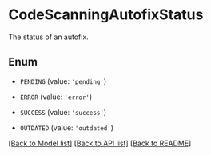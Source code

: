# CodeScanningAutofixStatus

The status of an autofix.

## Enum

* `PENDING` (value: `'pending'`)

* `ERROR` (value: `'error'`)

* `SUCCESS` (value: `'success'`)

* `OUTDATED` (value: `'outdated'`)

[[Back to Model list]](../README.md#documentation-for-models) [[Back to API list]](../README.md#documentation-for-api-endpoints) [[Back to README]](../README.md)


